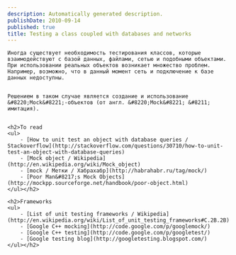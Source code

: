```yaml
---
description: Automatically generated description.
publishDate: 2010-09-14
published: true
title: Testing a class coupled with databases and networks
---
```


	Иногда существует необходимость тестирования классов, которые взаимодействуют с базой данных, файлами, сетью и подобными объектами. При использовании реальных объектов возникает множество проблем. Например, возможно, что в данный момент сеть и подключение к базе данных недоступны.


	Решением в таком случае является создание и использование &#8220;Mock&#8221;-объектов (от англ. &#8220;Mock&#8221; &#8211; имитация).


	<h2>To read
	<ul>
		- [How to unit test an object with database queries / Stackoverflow](http://stackoverflow.com/questions/30710/how-to-unit-test-an-object-with-database-queries)
		- [Mock object / Wikipedia](http://en.wikipedia.org/wiki/Mock_object)
		- [mock / Метки / Хабрахабр](http://habrahabr.ru/tag/mock/)
		- [Poor Man&#8217;s Mock Objects](http://mockpp.sourceforge.net/handbook/poor-object.html)
	</ul></h2>

	<h2>Frameworks
	<ul>
		- [List of unit testing frameworks / Wikipedia](http://en.wikipedia.org/wiki/List_of_unit_testing_frameworks#C.2B.2B)
		- [Google C++ mocking](http://code.google.com/p/googlemock/)
		- [Google C++ testing](http://code.google.com/p/googletest/)
		- [Google testing blog](http://googletesting.blogspot.com/)
	</ul></h2>